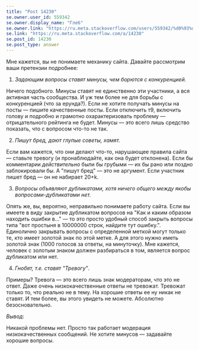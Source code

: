 ```yaml
---
title: "Post 14230"
se.owner.user_id: 559342
se.owner.display_name: "Глeб"
se.owner.link: "https://ru.meta.stackoverflow.com/users/559342/%d0%93%d0%bbe%d0%b1"
se.link: "https://ru.meta.stackoverflow.com/a/14230"
se.post_id: 14230
se.post_type: answer
---
```

<p>Мне кажется, вы не понимаете механику сайта. Давайте рассмотрим ваши претензии подробнее:</p>
<ol>
<li><em>Задающим вопросы ставят минусы, чем борются с конкуренцией.</em></li>
</ol>
<p>Ничего подобного. Минусы ставят не единственно эти участники, а вся активная часть сообщества. И уж тем более не для борьбы с конкуренцией (что за ерунда?). Если не хотите получать минусы на посты — пишите качественные посты. Если отключить т9, включить голову и подробно и грамотно охарактеризовать проблему — отрицательного рейтинга не будет. Минусы — это всего лишь средство показать, что с вопросом что-то не так.</p>
<ol start="2">
<li><em>Пишут бред, дают глупые советы, хамят.</em></li>
</ol>
<p>Если вам кажется, что они делают что-то, нарушающее правила сайта — ставьте тревогу (и пронаблюдайте, как она будет отклонена). Если бы комментарии <em>действительно</em> были бы грубыми — их бы рано или поздно заблокировали бы. А &quot;пишут бред&quot; — это не аргумент. Если участник пишет бред — он не набирает 20+k.</p>
<ol start="3">
<li><em>Вопросы объявляют дубликатами, хотя ничего общего между якобы вопросами-дубликатами нет.</em></li>
</ol>
<p>Опять же, вы, вероятно, неправильно понимаете работу сайта. Если вы имеете в виду закрытие дубликатом вопросов на &quot;Как и каким образом находить ошибки в...&quot; — то это просто удобный способ закрыть вопросы типа &quot;вот простыня в 10000000 строк, найдите тут ошибку.&quot;. Единолично закрывать вопросы с определенной меткой могут только те, кто имеет золотой знак по этой метке. А для этого нужно иметь золотой знак (1000 голосов за ответы, на минуточку). Мне кажется, человек с золотым знаком должен разбираться в том, является вопрос дубликатом или нет.</p>
<ol start="4">
<li><em>Гнобят, т.е. ставят &quot;Тревогу&quot;</em>.</li>
</ol>
<p>Примеры? Тревога — это всего лишь знак модераторам, что это не ответ. Даже очень низкокачественные ответы не тревожат. Тревожат только то, что реально не в тему. На хорошие ответы ее ну никак не ставят. И тем более, вы этого увидеть не можете. Абсолютно безосновательно.</p>
<p><em>Вывод</em>:</p>
<p>Никакой проблемы нет. Просто так работает модерация низкокачественных сообщений. Не хотите минусов — задавайте хорошие вопросы.</p>
